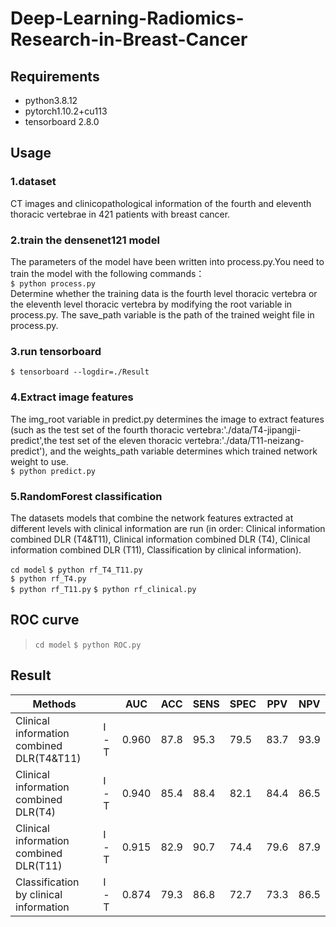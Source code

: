 # Deep-Learning-Radiomics-Research-in-Breast-Cancer
## Requirements
* python3.8.12
* pytorch1.10.2+cu113
* tensorboard 2.8.0
## Usage
### 1.dataset
CT images and clinicopathological information of the fourth and eleventh thoracic vertebrae in 421 patients with breast cancer.
### 2.train the densenet121 model
The parameters of the model have been written into process.py.You need to train the model with the following commands：  
`$ python process.py`  
Determine whether the training data is the fourth level thoracic vertebra or the eleventh level thoracic vertebra by modifying the root variable in process.py. The save_path variable is the path of the trained weight file in process.py.
### 3.run tensorboard
`$ tensorboard --logdir=./Result`
### 4.Extract image features
The img_root variable in predict.py determines the image to extract features (such as the test set of the fourth thoracic vertebra:'./data/T4-jipangji-predict',the test set of the eleven thoracic vertebra:'./data/T11-neizang-predict'), and the weights_path variable determines which trained network weight to use.  
`$ python predict.py`
### 5.RandomForest classification
The datasets models that combine the network features extracted at different levels with clinical information are run (in order: Clinical information combined DLR (T4&T11), Clinical information combined DLR (T4), Clinical information combined DLR (T11), Classification by clinical information).

  `cd model`
  `$ python rf_T4_T11.py`	
  `$ python rf_T4.py`	
  `$ python rf_T11.py`
  `$ python rf_clinical.py`

## ROC curve

> `cd model` 
> `$ python ROC.py`

## Result

| Methods                                   |      | AUC   | ACC  | SENS | SPEC | PPV  | NPV  |
| ----------------------------------------- | ---- | ----- | ---- | ---- | ---- | ---- | ---- |
| Clinical information combined DLR(T4&T11) | I-T  | 0.960 | 87.8 | 95.3 | 79.5 | 83.7 | 93.9 |
| Clinical information combined DLR(T4)     | I-T  | 0.940 | 85.4 | 88.4 | 82.1 | 84.4 | 86.5 |
| Clinical information combined DLR(T11)    | I-T  | 0.915 | 82.9 | 90.7 | 74.4 | 79.6 | 87.9 |
| Classification by clinical information    | I-T  | 0.874 | 79.3 | 86.8 | 72.7 | 73.3 | 86.5 |
